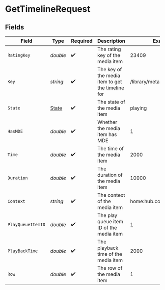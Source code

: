 # GetTimelineRequest


## Fields

| Field                                             | Type                                              | Required                                          | Description                                       | Example                                           |
| ------------------------------------------------- | ------------------------------------------------- | ------------------------------------------------- | ------------------------------------------------- | ------------------------------------------------- |
| `RatingKey`                                       | *double*                                          | :heavy_check_mark:                                | The rating key of the media item                  | 23409                                             |
| `Key`                                             | *string*                                          | :heavy_check_mark:                                | The key of the media item to get the timeline for | /library/metadata/23409                           |
| `State`                                           | [State](../../Models/Requests/State.md)           | :heavy_check_mark:                                | The state of the media item                       | playing                                           |
| `HasMDE`                                          | *double*                                          | :heavy_check_mark:                                | Whether the media item has MDE                    | 1                                                 |
| `Time`                                            | *double*                                          | :heavy_check_mark:                                | The time of the media item                        | 2000                                              |
| `Duration`                                        | *double*                                          | :heavy_check_mark:                                | The duration of the media item                    | 10000                                             |
| `Context`                                         | *string*                                          | :heavy_check_mark:                                | The context of the media item                     | home:hub.continueWatching                         |
| `PlayQueueItemID`                                 | *double*                                          | :heavy_check_mark:                                | The play queue item ID of the media item          | 1                                                 |
| `PlayBackTime`                                    | *double*                                          | :heavy_check_mark:                                | The playback time of the media item               | 2000                                              |
| `Row`                                             | *double*                                          | :heavy_check_mark:                                | The row of the media item                         | 1                                                 |